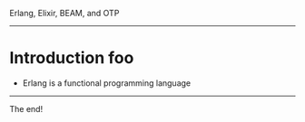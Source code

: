 Erlang, Elixir, BEAM, and OTP
___

# Introduction foo
* Erlang is a functional programming language
___
The end!
